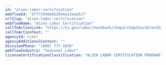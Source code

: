```yaml
---
id: "alien-labor-certification"
webflowId: "5f77294de022944a11eaa5c7"
urlSlug: "alien-labor-certification"
webflowName: "Alien Labor Certification"
callToActionLink: "https://nj.gov/labor/handbook/chap3/chap3sec3GrantEmployerServices.html"
callToActionText: ""
agencyId: njdol
agencyAdditionalContext: ""
divisionPhone: "(609) 777-1838"
webflowIndustry: "Seasonal Labor"
licenseCertificationClassification: "ALIEN LABOR CERTIFICATION PROGRAM"
---
```

